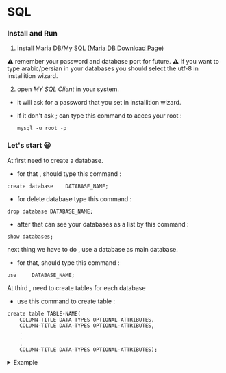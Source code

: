 # SQL

### Install and Run

1. install Maria DB/My SQL ([Maria DB Download Page](https://mariadb.org/download/?t=mariadb&p=mariadb&r=10.10.2&os=windows&cpu=x86_64&pkg=msi&m=aliyun))

:warning: remember your password and database port for future.
:warning: If you want to type arabic/persian in your databases you should select the utf-8 in installition wizard.

2. open _MY SQL Client_ in your system.

- it will ask for a password that you set in installition wizard.

- if it don't ask ; can type this command to acces your root :

  `mysql -u root -p`

### Let's start :smiley:

At first need to create a database.

- for that , should type this command :

`create database    DATABASE_NAME;`

- for delete database type this command :

`drop database DATABASE_NAME;`

- after that can see your databases as a list by this command :

`show databases;`

next thing we have to do , use a database as main database.

- for that, should type this command :

`use     DATABASE_NAME; `

At third , need to create tables for each database

- use this command to create table :

```
create table TABLE-NAME(
    COLUMN-TITLE DATA-TYPES OPTIONAL-ATTRIBUTES,
    COLUMN-TITLE DATA-TYPES OPTIONAL-ATTRIBUTES,
    .
    .
    .
    COLUMN-TITLE DATA-TYPES OPTIONAL-ATTRIBUTES);

```

<details><summary>Example</summary>
create database test;
use test;
create table books(
    ID integer unique,
    title varchar(100),
    price int
);
</details>
